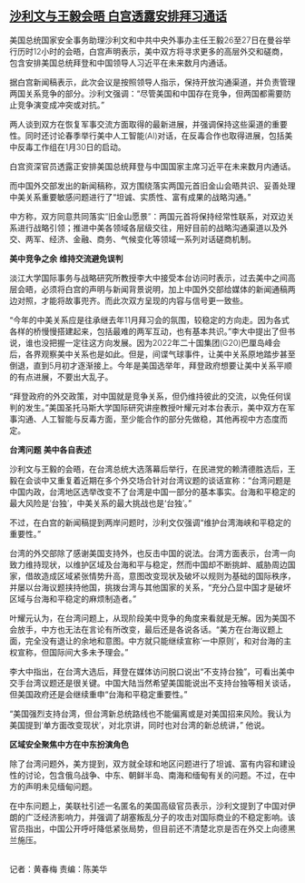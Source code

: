 <!--1706516100000-->
[沙利文与王毅会晤 白宫透露安排拜习通话](https://www.rfa.org/mandarin/yataibaodao/junshiwaijiao/hcm1-01292024031250.html)
------

<p><span style="font-weight: 400;">美国总统国家安全事务助理沙利文和中共中央外事办主任王毅</span><span style="font-weight: 300;">26</span><span style="font-weight: 400;">至</span><span style="font-weight: 300;">27</span><span style="font-weight: 400;">日在曼谷举行历时</span><span style="font-weight: 300;">12</span><span style="font-weight: 400;">小时的会晤，白宫声明表示，美中双方将寻求更多的高层外交和磋商，包含安排美国总统拜登和中国领导人习近平在未来数月内通话。</span></p><p><span style="font-weight: 400;">据白宫新闻稿表示，此次会议是按照领导人指示，保持开放沟通渠道，并负责管理两国关系竞争的部分。沙利文强调：</span><span style="font-weight: 400;">“</span><span style="font-weight: 400;">尽管美国和中国存在竞争，但两国都需要防止竞争演变成冲突或对抗。</span><span style="font-weight: 400;">”</span></p><p></p><p><span style="font-weight: 400;">两人谈到双方在恢复军事交流方面取得的最新进展，并强调保持这些渠道的重要性。同时还讨论春季举行美中人工智能</span><span style="font-weight: 300;">(AI)</span><span style="font-weight: 400;">对话，在反毒合作也取得进展，包括美中反毒工作组在</span><span style="font-weight: 300;">1</span><span style="font-weight: 400;">月</span><span style="font-weight: 300;">30</span><span style="font-weight: 400;">日的启动。</span></p><p></p><p><span style="font-weight: 300;">白宫资深官员透露正安排美国总统拜登与中国国家主席习近平在未来数月内通话。</span></p><p><span style="font-weight: 400;">而中国外交部发出的新闻稿称，双方围绕落实两国元首旧金山会晤共识、妥善处理中美关系重要敏感问题进行了</span><span style="font-weight: 400;">“</span><span style="font-weight: 400;">坦诚、实质性、富有成果的战略沟通。</span><span style="font-weight: 400;">”</span></p><p></p><p><span style="font-weight: 400;">中方称，双方同意共同落实</span><span style="font-weight: 300;">“</span><span style="font-weight: 400;">旧金山愿景</span><span style="font-weight: 300;">”</span><span style="font-weight: 400;">：两国元首将保持经常性联系，对双边关系进行战略引领；推进中美各领域各层级交往，用好目前的战略沟通渠道以及外交、两军、经济、金融、商务、气候变化等领域一系列对话磋商机制。</span></p><p></p><p><b>美中竞争之余</b> <b>维持交流避免误判</b></p><p></p><p><span style="font-weight: 400;">淡江大学国际事务与战略研究所教授李大中接受本台访问时表示，过去美中之间高层会晤，必须将白宫的声明与新闻背景说明，加上中国外交部给媒体的新闻通稿两边对照，才能将故事兜齐。而此次双方呈现的内容与信号更一致些。</span></p><p></p><p><span style="font-weight: 400;">“</span><span style="font-weight: 400;">今年的中美关系应是往承继去年</span><span style="font-weight: 300;">11</span><span style="font-weight: 400;">月拜习会的氛围，较稳定的方向走。因为各式各样的桥慢慢搭建起来，包括最难的两军互动，也有基本共识。</span><span style="font-weight: 400;">”</span><span style="font-weight: 400;">李大中提出了但书说，谁也没把握一定往这方向发展。因为</span><span style="font-weight: 300;">2022</span><span style="font-weight: 400;">年二十国集团</span><span style="font-weight: 300;">(G20)</span><span style="font-weight: 400;">巴厘岛峰会后，各界观察美中关系也是如此。但是，间谍气球事件，让美中关系原地踏步甚至倒退，直到</span><span style="font-weight: 300;">5</span><span style="font-weight: 400;">月初才逐渐接上。今年是美国选举年，拜登政府想要让美中关系平顺的有点进展，不要出大乱子。</span></p><p></p><p><span style="font-weight: 400;">“</span><span style="font-weight: 400;">拜登政府的外交政策，对中国就是竞争关系，但仍维持彼此的交流，以免任何误判的发生。</span><span style="font-weight: 400;">”</span><span style="font-weight: 400;">美国圣托马斯大学国际研究讲座教授叶耀元对本台表示，美中双方在军事沟通、人工智能与反毒方面，至少能合作的部分先做稳，其他再视中方态度而定。</span></p><p></p><p><b>台湾问题</b> <b>美中各自表述</b></p><p></p><p><span style="font-weight: 400;">沙利文与王毅的会晤，在台湾总统大选落幕后举行，在民进党的赖清德胜选后，王毅在会谈中又重复着近期在多个外交场合针对台湾议题的谈话宣称：</span><span style="font-weight: 400;">“</span><span style="font-weight: 400;">台湾问题是中国内政，台湾地区选举改变不了台湾是中国一部分的基本事实。台海和平稳定的最大风险是</span><span style="font-weight: 300;">‘</span><span style="font-weight: 400;">台独</span><span style="font-weight: 300;">’</span><span style="font-weight: 400;">，中美关系的最大挑战也是‘台独</span><span style="font-weight: 300;">’</span><span style="font-weight: 400;">。</span><span style="font-weight: 400;">”</span></p><p></p><p><span style="font-weight: 400;">不过，在白宫的新闻稿提到两岸问题时，沙利文仅强调</span><span style="font-weight: 400;">“</span><span style="font-weight: 400;">维护台湾海峡和平稳定的重要性。</span><span style="font-weight: 400;">”</span></p><p></p><p><span style="font-weight: 400;">台湾的外交部除了感谢美国支持外，也反击中国的说法。台湾方面表示，台湾一向致力维持现状，以维护区域及台海和平与稳定，然而中国却不断挑衅、威胁周边国家，借故造成区域紧张情势升高，意图改变现状及破坏以规则为基础的国际秩序，并屡以台海议题挟持他国，挑拨台湾与其他国家的关系，</span><span style="font-weight: 400;">“</span><span style="font-weight: 400;">充分凸显中国才是破坏区域与台海和平稳定的麻烦制造者。</span><span style="font-weight: 400;">”</span></p><p></p><p><span style="font-weight: 400;">叶耀元认为，在台湾问题上，从现阶段美中竞争的角度来看就是无解。因为美国不会放手，中方也无法在言论有所改变，最后还是各说各话。</span><span style="font-weight: 400;">“</span><span style="font-weight: 400;">美方在台海议题上面，完全没有退让的余地和意图。中方就只能继续宣称</span><span style="font-weight: 300;">‘</span><span style="font-weight: 400;">一中原则</span><span style="font-weight: 300;">’</span><span style="font-weight: 400;">，和对台海的主权宣称，但国际间大多未予理会。</span><span style="font-weight: 400;">”</span></p><p></p><p><span style="font-weight: 400;">李大中指出，在台湾大选后，拜登在媒体访问脱口说出</span><span style="font-weight: 400;">“</span><span style="font-weight: 400;">不支持台独</span><span style="font-weight: 400;">”</span><span style="font-weight: 400;">，可看出美中交手台湾议题还是很关键。中国大陆当然希望美国能说出不支持台独等相关谈话，但美国政府还是会继续重申</span><span style="font-weight: 400;">“</span><span style="font-weight: 400;">台海和平稳定重要性。</span><span style="font-weight: 400;">”</span></p><p></p><p><span style="font-weight: 400;">“</span><span style="font-weight: 400;">美国强烈支持台湾，但台湾新总统路线也不能偏离或是对美国招来风险。我认为美国提到</span><span style="font-weight: 300;">‘</span><span style="font-weight: 400;">单方面改变现状</span><span style="font-weight: 300;">’</span><span style="font-weight: 400;">，对北京讲，同时也对台湾的新总统讲，</span><span style="font-weight: 400;">”</span> <span style="font-weight: 400;">他说。</span></p><p></p><p><b>区域安全聚焦中方在中东扮演角色</b></p><p></p><p><span style="font-weight: 400;">除了台湾问题外，美方提到，双方就全球和地区问题进行了坦诚、富有内容和建设性的讨论，包含俄乌战争、中东、朝鲜半岛、南海和缅甸有关的问题。不过，在中方的声明未见缅甸问题。</span></p><p></p><p><span style="font-weight: 400;">在中东问题上，美联社引述一名匿名的美国高级官员表示，沙利文提到了中国对伊朗的广泛经济影响力，并强调了胡塞叛乱分子的攻击对国际商业的不稳定影响。该官员指出，中国公开呼吁降低紧张局势，但目前还不清楚北京是否在外交上向德黑兰施压。</span></p><p><br/><span style="font-weight: 400;">记者：黄春梅 责编：陈美华 </span><span style="font-weight: 300;">  </span></p>
